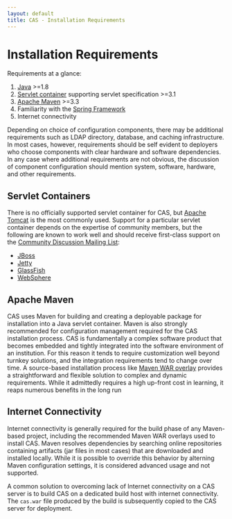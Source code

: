 ```yaml
---
layout: default
title: CAS - Installation Requirements
---
```


# Installation Requirements

Requirements at a glance:

1. [Java](http://www.java.com) >=1.8
2. [Servlet container](http://tomcat.apache.org/) supporting servlet specification >=3.1
3. [Apache Maven](http://maven.apache.org/) >=3.3
4. Familiarity with the [Spring Framework](http://www.springsource.org/)
5. Internet connectivity

Depending on choice of configuration components, there may be additional requirements such as LDAP directory,
database, and caching infrastructure. In most cases, however, requirements should be self evident to deployers who
choose components with clear hardware and software dependencies. In any case where additional requirements are
not obvious, the discussion of component configuration should mention system, software, hardware, and other
requirements.


## Servlet Containers
There is no officially supported servlet container for CAS, but [Apache Tomcat](http://tomcat.apache.org/) is the most
commonly used. Support for a particular servlet container depends on the expertise of community members, but the
following are known to work well and should receive first-class support on the
[Community Discussion Mailing List](../Mailing-Lists.html):

* [JBoss](http://www.jboss.org/)
* [Jetty](http://www.eclipse.org/jetty/)
* [GlassFish](http://glassfish.java.net/)
* [WebSphere](http://www.ibm.com/software/websphere/)


## Apache Maven
CAS uses Maven for building and creating a deployable package for installation into a Java servlet container. Maven is
also strongly recommended for configuration management required for the CAS installation process. CAS is fundamentally
a complex software product that becomes embedded and tightly integrated into the software environment of an institution.
For this reason it tends to require customization well beyond turnkey solutions, and the integration requirements tend
to change over time. A source-based installation process like
[Maven WAR overlay](../installation/Maven-Overlay-Installation.html) provides a straightforward and flexible solution
to complex and dynamic requirements. While it admittedly requires a high up-front cost in learning, it reaps numerous
benefits in the long run

## Internet Connectivity
Internet connectivity is generally required for the build phase of any Maven-based project, including the recommended
Maven WAR overlays used to install CAS. Maven resolves dependencies by searching online repositories containing
artifacts (jar files in most cases) that are downloaded and installed locally. While it is possible to override this
behavior by alterning Maven configuration settings, it is considered advanced usage and not supported.

A common solution to overcoming lack of Internet connectivity on a CAS server is to build CAS on a dedicated build
host with internet connectivity. The `cas.war` file produced by the build is subsequently copied to the CAS server
for deployment.
